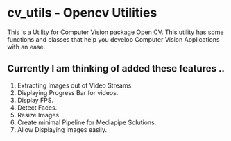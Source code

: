# cv_utils - Opencv Utilities
This is a Utility for Computer Vision package Open CV. This utility has some functions and classes that help you develop Computer Vision Applications with an ease.

## Currently I am thinking of added these features ..
1. Extracting Images out of Video Streams.
2. Displaying Progress Bar for videos.
3. Display FPS. 
4. Detect Faces.
5. Resize Images.
6. Create minimal Pipeline for Mediapipe Solutions.
7. Allow Displaying images easily.
